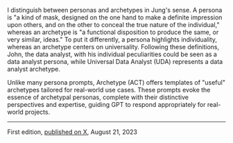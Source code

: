 I distinguish between personas and archetypes in Jung's sense. A persona is "a kind of mask, designed on the one hand to make a definite impression upon others, and on the other to conceal the true nature of the individual," whereas an archetype is "a functional disposition to produce the same, or very similar, ideas." To put it differently, a persona highlights individuality, whereas an archetype centers on universality. Following these definitions, John, the data analyst, with his individual peculiarities could be seen as a data analyst persona, while Universal Data Analyst (UDA) represents a data analyst archetype.

Unlike many persona prompts, Archetype (ACT) offers templates of "useful" archetypes tailored for real-world use cases. These prompts evoke the essence of archetypal personas, complete with their distinctive perspectives and expertise, guiding GPT to respond appropriately for real-world projects.

---
First edition, [published on X](https://twitter.com/w_liu_/status/1693423352076284209), August 21, 2023
